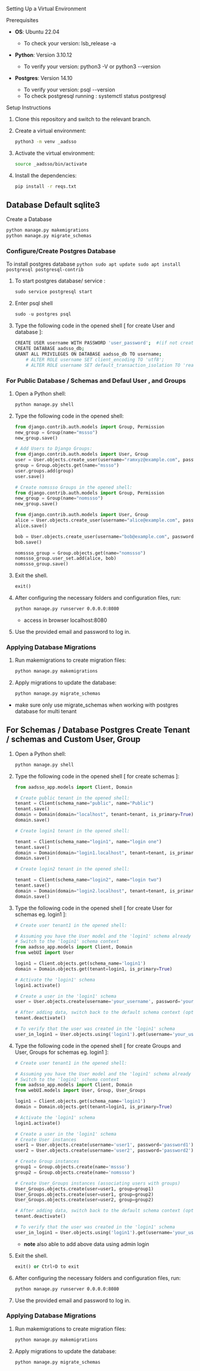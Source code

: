 Setting Up a Virtual Environment

Prerequisites

- **OS**: Ubuntu 22.04
  - To check your version: lsb_release -a
  
- **Python**: Version 3.10.12
  - To verify your version: python3 -V or python3 --version

- **Postgres**: Version 14.10
  - To verify your version: psql --version
  - To check postgresql running : systemctl status postgresql

Setup Instructions

1. Clone this repository and switch to the relevant branch.

2. Create a virtual environment:

    ```bash
    python3 -m venv _aadsso
    ```

3. Activate the virtual environment:
    
    ```bash
    source _aadsso/bin/activate
    ```

4. Install the dependencies:

    ```bash
    pip install -r reqs.txt
    ```

## Database Default sqlite3
Create a Database
```bash
python manage.py makemigrations
python manage.py migrate_schemas
```

### Configure/Create Postgres Database

To install postgres database
    ```python
    sudo apt update
    sudo apt install postgresql postgresql-contrib
    ```

1. To start postgres database/ service :
    ```python
    sudo service postgresql start    
    ```
2. Enter psql shell
    ```python
    sudo -u postgres psql    
    ```
3. Type the following code in the opened shell [ for create User and database ]:

    ```bash
    CREATE USER username WITH PASSWORD 'user_password';  #(if not created)
    CREATE DATABASE aadsso_db;
    GRANT ALL PRIVILEGES ON DATABASE aadsso_db TO username;
        # ALTER ROLE username SET client_encoding TO 'utf8';
        # ALTER ROLE username SET default_transaction_isolation TO 'read committed';  
    ```

### For Public Database / Schemas and Defaul User , and Groups
 
1. Open a Python shell:

    ```bash
    python manage.py shell
    ```

2. Type the following code in the opened shell:

    ```python
    from django.contrib.auth.models import Group, Permission
    new_group = Group(name="mssso")
    new_group.save()

    # Add Users to Django Groups:
    from django.contrib.auth.models import User, Group
    user = User.objects.create_user(username="ramxyz@example.com", password="98765")
    group = Group.objects.get(name="mssso")
    user.groups.add(group)
    user.save()
      ```

    ```python
    # Create nomssso Groups in the opened shell:
    from django.contrib.auth.models import Group, Permission
    new_group = Group(name="nomssso")
    new_group.save()

    from django.contrib.auth.models import User, Group
    alice = User.objects.create_user(username="alice@example.com", password="333")
    alice.save()

    bob = User.objects.create_user(username="bob@example.com", password="515151")
    bob.save()

    nomssso_group = Group.objects.get(name="nomssso")
    nomssso_group.user_set.add(alice, bob)
    nomssso_group.save()
    ```

3. Exit the shell.
    ```python
    exit()
    ```
4. After configuring the necessary folders and configuration files, run:

    ```bash
    python manage.py runserver 0.0.0.0:8080
    ```
    - access in browser localhost:8080

5. Use the provided email and password to log in. 

### Applying Database Migrations

1. Run makemigrations to create migration files:
    
    ```bash
    python manage.py makemigrations
    ```
2. Apply migrations to update the database:
    
    ```bash
    python manage.py migrate_schemas
    ```

- make sure only use migrate_schemas when working with postgres database for multi tenant

## For Schemas / Database Postgres Create Tenant / schemas and Custom User, Group

1. Open a Python shell:

    ```bash
    python manage.py shell
    ```

2. Type the following code in the opened shell [ for create schemas ]:

    ```python
    from aadsso_app.models import Client, Domain

    # Create public tenant in the opened shell:
    tenant = Client(schema_name="public", name="Public")
    tenant.save()
    domain = Domain(domain="localhost", tenant=tenant, is_primary=True)
    domain.save()

    # Create login1 tenant in the opened shell:

    tenant = Client(schema_name="login1", name="login one")
    tenant.save()
    domain = Domain(domain="login1.localhost", tenant=tenant, is_primary=True)
    domain.save()

    # Create login2 tenant in the opened shell:

    tenant = Client(schema_name="login2", name="login two")
    tenant.save()
    domain = Domain(domain="login2.localhost", tenant=tenant, is_primary=True)
    domain.save()
    ```

3. Type the following code in the opened shell [ for create User for schemas eg. login1 ]:

    ```python
    # Create user tenant1 in the opened shell:

    # Assuming you have the User model and the 'login1' schema already created
    # Switch to the 'login1' schema context
    from aadsso_app.models import Client, Domain
    from webUI import User
    
    login1 = Client.objects.get(schema_name='login1')
    domain = Domain.objects.get(tenant=login1, is_primary=True)

    # Activate the 'login1' schema
    login1.activate()

    # Create a user in the 'login1' schema
    user = User.objects.create(username='your_username', password='your_password')

    # After adding data, switch back to the default schema context (optional)
    tenant.deactivate()

    # To verify that the user was created in the 'login1' schema
    user_in_login1 = User.objects.using('login1').get(username='your_username')

    ```

4. Type the following code in the opened shell [ for create Groups and User, Groups for schemas eg. login1 ]:

    ```python
    # Create user tenant1 in the opened shell:

    # Assuming you have the User model and the 'login1' schema already created
    # Switch to the 'login1' schema context
    from aadsso_app.models import Client, Domain
    from webUI.models import User, Group, User_Groups
    
    login1 = Client.objects.get(schema_name='login1')
    domain = Domain.objects.get(tenant=login1, is_primary=True)

    # Activate the 'login1' schema
    login1.activate()

    # Create a user in the 'login1' schema
    # Create User instances
    user1 = User.objects.create(username='user1', password='password1')
    user2 = User.objects.create(username='user2', password='password2')

    # Create Group instances
    group1 = Group.objects.create(name='mssso')
    group2 = Group.objects.create(name='nomssso')

    # Create User_Groups instances (associating users with groups)
    User_Groups.objects.create(user=user1, group=group1)
    User_Groups.objects.create(user=user1, group=group2)
    User_Groups.objects.create(user=user2, group=group2)

    # After adding data, switch back to the default schema context (optional)
    tenant.deactivate()

    # To verify that the user was created in the 'login1' schema
    user_in_login1 = User.objects.using('login1').get(username='your_username')

    ```

    - **note** also able to add above data using admin login 

4. Exit the shell.
    ```python
    exit() or Ctrl+D to exit
    ```

5. After configuring the necessary folders and configuration files, run:

    ```bash
    python manage.py runserver 0.0.0.0:8080
    ```

6. Use the provided email and password to log in. 

### Applying Database Migrations

1. Run makemigrations to create migration files:
    
    ```bash
    python manage.py makemigrations
    ```

2. Apply migrations to update the database:
    
    ```bash
    python manage.py migrate_schemas
    ```
